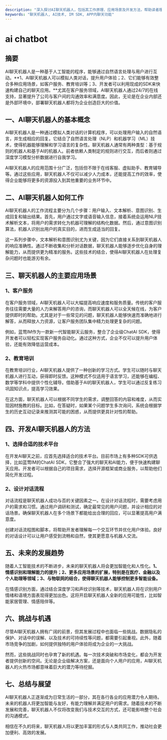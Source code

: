```yaml
---
description: "深入探讨AI聊天机器人，包括其工作原理、应用场景及开发方法，帮助读者理解及构建自己的聊天机器人。"
keywords: "聊天机器人, AI技术, IM SDK, APP内聊天功能"
---
```

# ai chatbot

## 摘要
AI聊天机器人是一种基于人工智能的程序，能够通过自然语言处理与用户进行互动。**1、AI聊天机器人可以模拟人类对话，提升用户体验；2、它们能够有效整合多种应用场景，如客户服务、教育培训等；3、开发者可以利用现成的SDK来快速构建自己的聊天应用。**尤其在客户服务领域，AI聊天机器人通过24/7的在线支持，显著提升了公司与客户间的沟通效率和满意度。因此，无论是在企业内部还是外部环境中，部署聊天机器人都将为企业创造巨大的价值。

## 一、AI聊天机器人的基本概念

AI聊天机器人是一种通过模拟人类对话的计算机程序，可以处理用户输入的自然语言，并生成相应的回复。它结合了自然语言处理（NLP）和机器学习（ML）技术，使得机器能够理解和学习语言的复杂性。聊天机器人通常有两种类型：基于规则的机器人和基于AI的机器人。前者依赖人类制定的规则进行交互，而后者则通过深度学习模型分析数据进行自我学习。

AI聊天机器人的应用范围十分广泛，包括但不限于在线客服、虚拟助手、教育辅导等。通过这些应用，聊天机器人不仅可以减少人力成本，还能提高工作的效率，使得企业能够将更多的资源投入到其他重要的业务环节中。

## 二、AI聊天机器人如何工作

AI聊天机器人的工作流程主要分为几个步骤：用户输入、文本解析、意图识别、生成回复和输出结果。首先，用户通过文字或语音输入信息，接着系统会运用NLP技术解析文本，将用户的需求转化为机器可理解的结构化数据。然后，通过意图识别算法，机器人识别出用户的真实目的，进而生成适当的回复。

这一系列步骤中，文本解析和意图识别尤为关键，因为它们直接关系到聊天机器人的响应准确性。通过不断收集和分析对话数据，聊天机器人能够逐步优化自身的理解能力，从而提供更为精准的服务。这些技术的结合，使得AI聊天机器人在处理复杂问题时也能游刃有余。

## 三、聊天机器人的主要应用场景

### 1、客户服务

在客户服务领域，AI聊天机器人可以大幅提高响应速度和服务质量。传统的客户服务往往需要大量的人力来解答用户的咨询，而聊天机器人可以全天候在线，为客户提供即时的帮助。尤其是对于一些常见的问题，聊天机器人能够快速而准确地进行解答，从而释放人力资源，让客户服务团队集中精力处理更复杂的问题。

例如，蓝莺IM作为一款新一代智能聊天云服务，整合了企业级ChatAI SDK，使得开发者可以轻松实现客户服务自动化。通过这种方式，企业不仅可以提升用户体验，还能有效降低运营成本。

### 2、教育培训

在教育培训行业，AI聊天机器人提供了一种创新的学习方式。学生可以随时与聊天机器人进行互动，获得即时反馈。这种模式不仅适用于语言学习，还能够在编程、数学等学科中提供个性化辅导。借助基于AI的聊天机器人，学生可以通过反复练习巩固知识点，提高学习效果。

在这方面，聊天机器人可以根据不同学生的需求，调整回答的内容和难度，从而实现因材施教的目标。比如，在答疑时，如果某个问题学生多次询问，系统会根据学生的历史互动记录来推测其可能的困惑，从而提供更具针对性的帮助。

## 四、开发AI聊天机器人的方法

### 1、选择合适的技术平台

在开发AI聊天之前，应首先选择适合的技术平台。目前市场上有多种SDK可供选择，比如蓝莺IM的ChatAI SDK，它整合了强大的聊天和AI能力，便于快速构建聊天应用。开发者可以根据自己的项目需求，选择开源框架或商业服务，以帮助他们简化开发过程。

### 2、设计对话流程

对话流程是聊天机器人成功与否的关键因素之一。在设计对话流程时，需要考虑用户的需求和习惯。通过用户调研和测试，确定最常见的用户问题，并设计相应的对话场景。确保聊天机器人在多个场景下都能给出合理的回应，可以显著提高用户满意度。

创建对话流程图和脚本，将帮助开发者理解每一个交互环节并优化用户体验。良好的对话设计可以让用户感受到流畅和自然，使其更愿意与机器人交流。

## 五、未来的发展趋势

随着人工智能技术的不断进步，未来的聊天机器人将会更加智能化和人性化。**1、情感识别和理解能力的提升；2、更多应用场景的扩展，特别是在医疗、金融以及个人助理等领域；3、与物联网的结合，使得聊天机器人能够控制更多智能设备。**

在情感识别方面，通过结合深度学习和声纹识别等技术，聊天机器人将在识别用户情绪和语境方面表现得更加出色。这将开启聊天机器人全新的应用可能性，比如智能家居管理、情感陪伴等。

## 六、挑战与机遇

尽管AI聊天机器人拥有广阔的前景，但其发展过程中也面临一些挑战。数据隐私的保护、对话中的误解、以及技术的可持续性等问题，都需要引起重视。此外，随着市场竞争的加剧，如何提供独特的用户体验将成为企业的一大挑战。

然而，这些挑战同时也孕育了新的机遇。每一次技术突破和市场变化，都会为开发者提供创新的空间。无论是企业级解决方案，还是面向个人用户的应用，AI聊天机器人的火热市场都意味着巨大的潜力等待挖掘。

## 七、总结与展望

AI聊天机器人正逐渐成为日常生活的一部分，其在各行各业的应用潜力令人期待。未来的机器人将更加智能与友好，有能力理解并满足用户的需求。随着技术的不断发展和完善，聊天机器人不仅将改变我们与技术交互的方式，还可能影响整个社会的沟通模式。

相信在不久的将来，聊天机器人将以更加丰富的形式与人类共同工作，推动社会更加便利、高效的发展。
